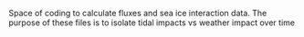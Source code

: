 Space of coding to calculate fluxes and sea ice interaction data. The purpose of these files is to isolate tidal impacts vs weather impact over time
